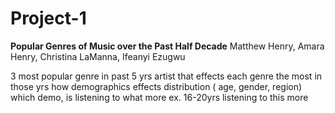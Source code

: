 # Project-1

**Popular Genres of Music over the Past Half Decade**
Matthew Henry, Amara Henry, Christina LaManna, Ifeanyi Ezugwu

3 most popular genre in past 5 yrs
artist that effects each genre the most in those yrs
how demographics effects distribution ( age, gender, region)
  which demo, is listening to what more
    ex. 16-20yrs listening to this more
    

